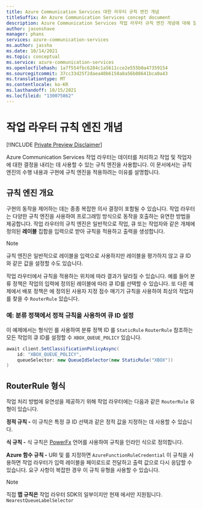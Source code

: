 ```yaml
---
title: Azure Communication Services 대한 라우터 규칙 엔진 개념
titleSuffix: An Azure Communication Services concept document
description: Azure Communication Services 작업 라우터 규칙 엔진 개념에 대해 알아봅니다.
author: jasonshave
manager: phans
services: azure-communication-services
ms.author: jassha
ms.date: 10/14/2021
ms.topic: conceptual
ms.service: azure-communication-services
ms.openlocfilehash: 1a7f554fbc6284c1a5611cce2e555b0a47359154
ms.sourcegitcommit: 37cc33d25f2daea40b6158a8a56b08641bca0a43
ms.translationtype: MT
ms.contentlocale: ko-KR
ms.lasthandoff: 10/15/2021
ms.locfileid: "130075862"
---
```

# <a name="job-router-rules-engine-concepts"></a>작업 라우터 규칙 엔진 개념

[!INCLUDE [Private Preview Disclaimer](../../includes/private-preview-include-section.md)]

Azure Communication Services 작업 라우터는 데이터를 처리하고 작업 및 작업자에 대한 결정을 내리는 데 사용할 수 있는 규칙 엔진을 사용합니다. 이 문서에서는 규칙 엔진의 수행 내용과 구현에 규칙 엔진을 적용하려는 이유를 설명합니다.

## <a name="rules-engine-overview"></a>규칙 엔진 개요

구현의 동작을 제어하는 데는 종종 복잡한 의사 결정이 포함될 수 있습니다. 작업 라우터는 다양한 규칙 엔진을 사용하여 프로그래밍 방식으로 동작을 호출하는 유연한 방법을 제공합니다. 작업 라우터의 규칙 엔진은 일반적으로 작업, 큐 또는 작업자와 같은 개체에 정의된 **레이블** 집합을 입력으로 받아 규칙을 적용하고 출력을 생성합니다.

> [!NOTE]
> 규칙 엔진은 일반적으로 레이블을 입력으로 사용하지만 레이블을 평가하지 않고 큐 ID와 같은 값을 설정할 수도 있습니다.

작업 라우터에서 규칙을 적용하는 위치에 따라 결과가 달라질 수 있습니다. 예를 들어 분류 정책은 작업의 입력에 정의된 레이블에 따라 큐 ID를 선택할 수 있습니다. 또 다른 예제에서 배포 정책은 에 정의된 사용자 지정 점수 매기기 규칙을 사용하여 최상의 작업자를 찾을 수 `RouterRule` 있습니다.

### <a name="example-use-a-static-rule-in-a-classification-policy-to-set-the-queue-id"></a>예: 분류 정책에서 정적 규칙을 사용하여 큐 ID 설정

이 예제에서는 형식인 를 사용하여 분류 정책 ID 를 `StaticRule` `RouterRule` 참조하는 모든 작업의 큐 ID를 설정할 수 `XBOX_QUEUE_POLICY` 있습니다.

```csharp
await client.SetClassificationPolicyAsync(
    id: "XBOX_QUEUE_POLICY",
    queueSelector: new QueueIdSelector(new StaticRule("XBOX"))
)
```
## <a name="routerrule-types"></a>RouterRule 형식

작업 처리 방법에 유연성을 제공하기 위해 작업 라우터에는 다음과 같은 `RouterRule` 유형이 있습니다.

**정적 규칙 -** 이 규칙은 특정 큐 ID 선택과 같은 정적 값을 지정하는 데 사용할 수 있습니다.

**식 규칙 -** 식 규칙은 [PowerFx](https://powerapps.microsoft.com/en-us/blog/what-is-microsoft-power-fx/) 언어를 사용하여 규칙을 인라인 식으로 정의합니다.

**Azure 함수 규칙 -** URI 및 를 지정하면 `AzureFunctionRuleCredential` 이 규칙을 사용하면 작업 라우터가 입력 레이블을 페이로드로 전달하고 출력 값으로 다시 응답할 수 있습니다. 요구 사항이 복잡한 경우 이 규칙 유형을 사용할 수 있습니다.

> [!NOTE]
> 직접 **맵 규칙은** 작업 라우터 SDK의 일부이지만 현재 에서만 지원됩니다. `NearestQueueLabelSelector`

